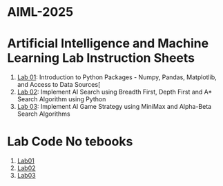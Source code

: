 # AIML-2025
# Artificial Intelligence and Machine Learning Lab Instruction Sheets
1. [Lab 01](https://github.com/Manikantasangani/AIML-2025/blob/main/AIML_A1.pdf): Introduction to Python Packages - Numpy, Pandas, Matplotlib, and Access to Data Sources[
2. [Lab 02](https://github.com/Manikantasangani/AIML-2025/blob/main/AIML_A2.pdf): Implement AI Search using Breadth First, Depth First and A* Search Algorithm using Python
3. [Lab 03](https://github.com/Manikantasangani/AIML-2025/blob/main/AIML_A3.pdf): Implement AI Game Strategy using MiniMax and Alpha-Beta Search Algorithms

# Lab Code No tebooks
1. [Lab01](https://github.com/Manikantasangani/AIML-2025/blob/main/Lab1%20manikanta.ipynb)
2. [Lab02](https://github.com/Manikantasangani/AIML-2025/blob/main/Lab2.ipynb)
3. [Lab03](https://github.com/Manikantasangani/AIML-2025/blob/main/Lab3.ipynb)
